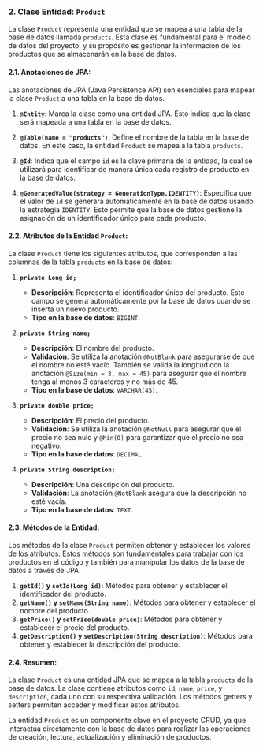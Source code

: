 ### **2. Clase Entidad: `Product`**

La clase `Product` representa una entidad que se mapea a una tabla de la base de datos llamada `products`. Esta clase es fundamental para el modelo de datos del proyecto, y su propósito es gestionar la información de los productos que se almacenarán en la base de datos.

#### **2.1. Anotaciones de JPA:**

Las anotaciones de JPA (Java Persistence API) son esenciales para mapear la clase `Product` a una tabla en la base de datos.

1. **`@Entity`**: Marca la clase como una entidad JPA. Esto indica que la clase será mapeada a una tabla en la base de datos.

2. **`@Table(name = "products")`**: Define el nombre de la tabla en la base de datos. En este caso, la entidad `Product` se mapea a la tabla `products`.

3. **`@Id`**: Indica que el campo `id` es la clave primaria de la entidad, la cual se utilizará para identificar de manera única cada registro de producto en la base de datos.

4. **`@GeneratedValue(strategy = GenerationType.IDENTITY)`**: Especifica que el valor de `id` se generará automáticamente en la base de datos usando la estrategia `IDENTITY`. Esto permite que la base de datos gestione la asignación de un identificador único para cada producto.

#### **2.2. Atributos de la Entidad `Product`:**

La clase `Product` tiene los siguientes atributos, que corresponden a las columnas de la tabla `products` en la base de datos:

1. **`private Long id;`**

   * **Descripción**: Representa el identificador único del producto. Este campo se genera automáticamente por la base de datos cuando se inserta un nuevo producto.
   * **Tipo en la base de datos**: `BIGINT`.

2. **`private String name;`**

   * **Descripción**: El nombre del producto.
   * **Validación**: Se utiliza la anotación `@NotBlank` para asegurarse de que el nombre no esté vacío. También se valida la longitud con la anotación `@Size(min = 3, max = 45)` para asegurar que el nombre tenga al menos 3 caracteres y no más de 45.
   * **Tipo en la base de datos**: `VARCHAR(45)`.

3. **`private double price;`**

   * **Descripción**: El precio del producto.
   * **Validación**: Se utiliza la anotación `@NotNull` para asegurar que el precio no sea nulo y `@Min(0)` para garantizar que el precio no sea negativo.
   * **Tipo en la base de datos**: `DECIMAL`.

4. **`private String description;`**

   * **Descripción**: Una descripción del producto.
   * **Validación**: La anotación `@NotBlank` asegura que la descripción no esté vacía.
   * **Tipo en la base de datos**: `TEXT`.

#### **2.3. Métodos de la Entidad:**

Los métodos de la clase `Product` permiten obtener y establecer los valores de los atributos. Estos métodos son fundamentales para trabajar con los productos en el código y también para manipular los datos de la base de datos a través de JPA.

1. **`getId()` y `setId(Long id)`**: Métodos para obtener y establecer el identificador del producto.
2. **`getName()` y `setName(String name)`**: Métodos para obtener y establecer el nombre del producto.
3. **`getPrice()` y `setPrice(double price)`**: Métodos para obtener y establecer el precio del producto.
4. **`getDescription()` y `setDescription(String description)`**: Métodos para obtener y establecer la descripción del producto.

#### **2.4. Resumen:**

La clase `Product` es una entidad JPA que se mapea a la tabla `products` de la base de datos. La clase contiene atributos como `id`, `name`, `price`, y `description`, cada uno con su respectiva validación. Los métodos getters y setters permiten acceder y modificar estos atributos.

La entidad `Product` es un componente clave en el proyecto CRUD, ya que interactúa directamente con la base de datos para realizar las operaciones de creación, lectura, actualización y eliminación de productos.

